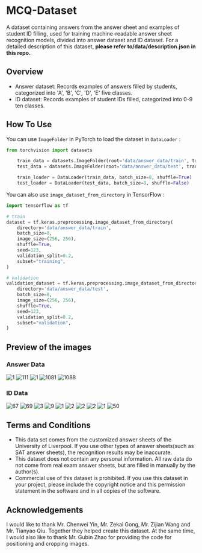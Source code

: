 # MCQ-Dataset
A dataset containing answers from the answer sheet and examples of student ID filling, used for training machine-readable answer sheet recognition models, divided into answer dataset and ID dataset. For a detailed description of this dataset, **please refer to/data/description.json in this repo.**

## Overview

- Answer dataset: Records examples of answers filled by students, categorized into 'A', 'B', 'C', 'D', 'E' five classes.
- ID dataset: Records examples of student IDs filled, categorized into 0-9 ten classes.

## How To Use

You can use `ImageFolder` in PyTorch to load the dataset in `DataLoader` :

```python
from torchvision import datasets

    train_data = datasets.ImageFolder(root='data/answer_data/train', transform=transform)
    test_data = datasets.ImageFolder(root='data/answer_data/test', transform=transform)

    train_loader = DataLoader(train_data, batch_size=8, shuffle=True)
    test_loader = DataLoader(test_data, batch_size=8, shuffle=False)
```

You can also use `image_dataset_from_directory` in TensorFlow :

```python
import tensorflow as tf

# train
dataset = tf.keras.preprocessing.image_dataset_from_directory(
    directory='data/answer_data/train',  
    batch_size=8, 
    image_size=(256, 256),  
    shuffle=True, 
    seed=123, 
    validation_split=0.2, 
    subset="training",  
)

# validation
validation_dataset = tf.keras.preprocessing.image_dataset_from_directory(
    directory='data/answer_data/test',
    batch_size=8,
    image_size=(256, 256),
    shuffle=True,
    seed=123,
    validation_split=0.2,
    subset="validation",
)

```
## Preview of the images

### Answer Data
![1](https://github.com/NomotoK/MCQ-Dataset/assets/99944622/b6e374fc-174e-4e96-8ef0-1118e0254be3)
![111](https://github.com/NomotoK/MCQ-Dataset/assets/99944622/d7df0d34-ebe7-49d3-8ebe-93e726e56b6f)
![1](https://github.com/NomotoK/MCQ-Dataset/assets/99944622/46b57a23-7648-44a6-ab65-408767bd3538)
![1081](https://github.com/NomotoK/MCQ-Dataset/assets/99944622/993cbf01-d8a5-4280-ac54-1501be0703ab)
![1088](https://github.com/NomotoK/MCQ-Dataset/assets/99944622/a6252b05-5074-4cfb-8e5f-7114c4997ce7)

### ID Data
![67](https://github.com/NomotoK/MCQ-Dataset/assets/99944622/024ec8f1-2278-4bc3-ad3c-68ba938efa8d)
![69](https://github.com/NomotoK/MCQ-Dataset/assets/99944622/435f712d-ad5f-4002-ae4e-b481297c8f4f)
![3](https://github.com/NomotoK/MCQ-Dataset/assets/99944622/7bd32471-c683-4dd2-aa0d-c5aefc3c53d4)
![9](https://github.com/NomotoK/MCQ-Dataset/assets/99944622/9016d359-01bf-460d-a913-2d3a6ced53b0)
![1](https://github.com/NomotoK/MCQ-Dataset/assets/99944622/86a96251-77c9-49e2-bbb8-be8efc96bb99)
![2](https://github.com/NomotoK/MCQ-Dataset/assets/99944622/b367a5ab-0cbc-41a5-845c-ed293cd961dc)
![2](https://github.com/NomotoK/MCQ-Dataset/assets/99944622/49a1648b-3a69-4ca9-ae2a-03c1093ed9a8)
![2](https://github.com/NomotoK/MCQ-Dataset/assets/99944622/e0ee0df2-fdc9-4895-a9dd-ad5112843565)
![1](https://github.com/NomotoK/MCQ-Dataset/assets/99944622/f54fcca9-afb7-4fbd-8fdb-d8fae650d11f)
![50](https://github.com/NomotoK/MCQ-Dataset/assets/99944622/1005f5b9-6d7d-4bc1-be58-a262cfdefb51)



## Terms and Conditions
- This data set comes from the customized answer sheets of the University of Liverpool. If you use other types of answer sheets(such as SAT answer sheets), the recognition results may be inaccurate.
- This dataset does not contain any personal information. All raw data do not come from real exam answer sheets, but are filled in manually by the author(s).
- Commercial use of this dataset is prohibited. If you use this dataset in your project, please include the copyright notice and this permission statement in the software and in all copies of the software.

## Acknowledgements
I would like to thank Mr. Chenwei Yin, Mr. Zekai Gong, Mr. Zijian Wang and Mr. Tianyao Qiu. Together they helped create this dataset. At the same time, I would also like to thank Mr. Gubin Zhao for providing the code for positioning and cropping images.
